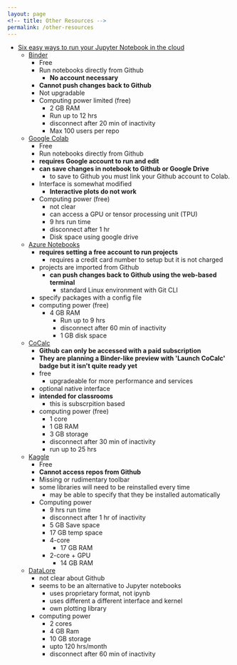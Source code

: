 ```yaml
---
layout: page
<!-- title: Other Resources -->
permalink: /other-resources
---
```


  * [Six easy ways to run your Jupyter Notebook in the cloud](https://www.dataschool.io/cloud-services-for-jupyter-notebook/)
      * [Binder](https://mybinder.org/)
          * Free
          * Run notebooks directly from Github
              * **No account necessary**
          * **Cannot push changes back to Github**
          * Not upgradable
          * Computing power limited (free)
              * 2 GB RAM
              * Run up to 12 hrs
              * disconnect after 20 min of inactivity 
              * Max 100 users per repo
      * [Google Colab](https://colab.research.google.com/)
          * Free
          * Run notebooks directly from Github
          * **requires Google account to run and edit**
          * **can save changes in notebook to Github or Google Drive**
              * to save to Github you must link your Github account to Colab.
          * Interface is somewhat modified
              * **Interactive plots do not work**
          * Computing power (free)
              * not clear
              * can access a GPU or tensor processing unit (TPU)
              * 9 hrs run time
              * disconnect after 1 hr
              * Disk space using google drive
      * [Azure Notebooks](https://notebooks.azure.com/)
          * **requires setting a free account to run projects**
              * requires a credit card number to setup but it is not charged
          * projects are imported from Github
              * **can push changes back to Github using the web-based terminal**
                  * standard Linux environment with Git CLI
          * specify packages with a config file
          * computing power (free)
              * 4 GB RAM
                  * Run up to 9 hrs
                  * disconnect after 60 min of inactivity 
                  * 1 GB disk space
      * [CoCalc](https://cocalc.com/)
          * **Github can only be accessed with a paid subscription**
          * **They are planning a Binder-like preview with 'Launch
            CoCalc' badge but it isn't quite ready yet**
          * free 
              * upgradeable for more performance and services
          * optional native interface
          * **intended for classrooms**
              * this is subscrpition based
          * computing power (free)
              * 1 core
              * 1 GB RAM
              * 3 GB storage
              * disconnect after 30 min of inactivity 
              * run up to 25 hrs
      * [Kaggle](https://www.kaggle.com/)
          * Free
          * **Cannot access repos from Github**
          * Missing or rudimentary toolbar 
          * some libraries will need to be reinstalled every time
              * may be able to specify that they be installed automatically
          * Computing power 
              * 9 hrs run time
              * disconnect after 1 hr of inactivity 
              * 5 GB Save space
              * 17 GB temp space
              * 4-core
                  * 17 GB RAM
              * 2-core + GPU
                  * 14 GB RAM
      * [DataLore](https://datalore.io/)
          * not clear about Github
          * seems to be an alternative to Jupyter notebooks
              * uses proprietary format, not ipynb
              * uses different a different interface and kernel
              * own plotting library
          * computing power
              * 2 cores
              * 4 GB Ram
              * 10 GB storage
              * upto 120 hrs/month
              * disconnect after 60 min of inactivity 

